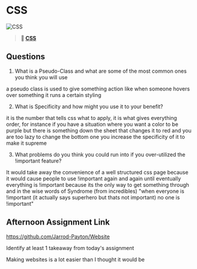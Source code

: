# CSS

![CSS](https://bcw.blob.core.windows.net/public/cssUnit/1411879719053976)

> **📖 [CSS](https://codeworksacademy.com/fs-student-guide/resources/wk1/03-CSS)**

## Questions

1. What is a Pseudo-Class and what are some of the most common ones you think you will use

a pseudo class is used to give something action like when someone hovers over something it runs a certain styling

2. What is Specificity and how might you use it to your benefit?

it is the number that tells css what to apply, it is what gives everything order, for instance if you have a situation where you want a color to be purple but there is something down the sheet that changes it to red and you are too lazy to change the bottom one you increase the specificity of it to make it supreme

3. What problems do you think you could run into if you over-utilized the !important feature?

It would take away the convenience of a well structured css page because it would cause people to use !important again and again until eventually everything is !important because its the only way to get something through and in the wise words of Syndrome (from incredibles) "when everyone is !important (it actually says superhero but thats not important) no one is !important"

## Afternoon Assignment Link

https://github.com/Jarrod-Payton/Website

Identify at least 1 takeaway from today's assignment

Making websites is a lot easier than I thought it would be

